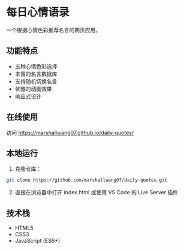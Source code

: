 # 每日心情语录

一个根据心情色彩推荐名言的网页应用。

## 功能特点

- 五种心情色彩选择
- 丰富的名言数据库
- 支持随机切换名言
- 优雅的动画效果
- 响应式设计

## 在线使用

访问 https://marshallwang07.github.io/daily-quotes/

## 本地运行

1. 克隆仓库：
```bash
git clone https://github.com/marshallwang07/daily-quotes.git
```

2. 直接在浏览器中打开 index.html 或使用 VS Code 的 Live Server 插件

## 技术栈

- HTML5
- CSS3
- JavaScript (ES6+) 
